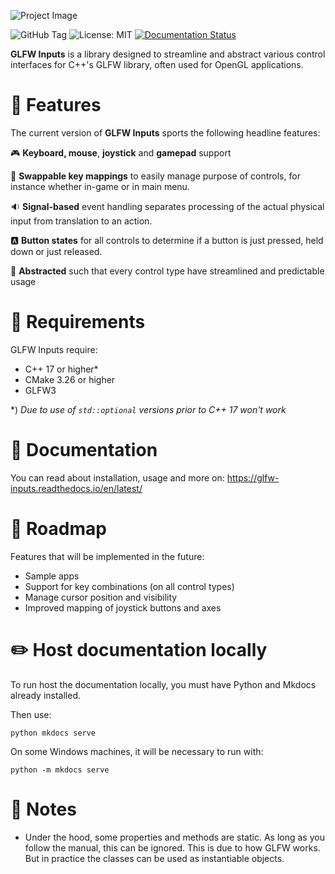 ![Project Image](https://res.cloudinary.com/drfztvfdh/image/upload/v1706333417/Github/glfw-inputs-github-banner_se4dzu.jpg)

![GitHub Tag](https://img.shields.io/github/v/tag/markhj/glfw-inputs?label=Version)
![License: MIT](https://img.shields.io/badge/License-MIT-yellow.svg)
[![Documentation Status](https://readthedocs.org/projects/cpp-collision-detection/badge/?version=latest)](https://cpp-collision-detection.readthedocs.io/en/latest/?badge=latest)

**GLFW Inputs** is a library designed to streamline and abstract various control interfaces
for C++'s GLFW library, often used for OpenGL applications.

# 📢 Features
The current version of **GLFW Inputs** sports the following headline features:

🎮 **Keyboard, mouse**, **joystick** and **gamepad** support

🔄 **Swappable key mappings** to easily manage purpose of controls, for instance
whether in-game or in main menu.

🔉 **Signal-based** event handling separates processing of the actual physical input from translation to an action.

🅰️ **Button states** for all controls to determine if a button is just pressed, held down or just released.

📐 **Abstracted** such that every control type have streamlined and predictable usage

# 🌿 Requirements
GLFW Inputs require:
*   C++ 17 or higher*
*   CMake 3.26 or higher 
*   GLFW3

*) _Due to use of ``std::optional`` versions prior to C++ 17 won't work_

# 📖 Documentation
You can read about installation, usage and more on:
https://glfw-inputs.readthedocs.io/en/latest/

# 🚗 Roadmap
Features that will be implemented in the future:

*   Sample apps
*   Support for key combinations (on all control types)
*   Manage cursor position and visibility
*   Improved mapping of joystick buttons and axes

# ✏️ Host documentation locally
To run host the documentation locally, you must have Python and Mkdocs already installed.

Then use:

````
python mkdocs serve
````

On some Windows machines, it will be necessary to run with:

````
python -m mkdocs serve
````

# 📜 Notes

*   Under the hood, some properties and methods are static. As long as you follow the manual, this can be ignored. This is due to how GLFW works. But in practice the classes can be used as instantiable objects.
